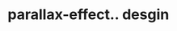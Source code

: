 # parallax-effect.. desgin                                                                                                                                                                                                                                                                                                                                                                                                                                                                                                                                                                   
